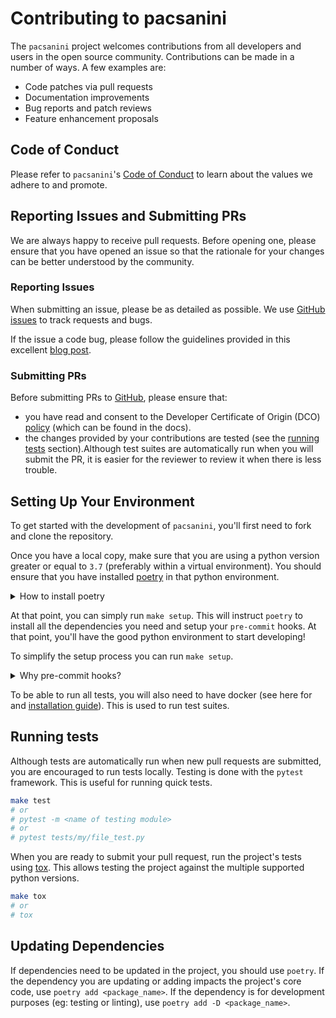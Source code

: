 # Contributing to pacsanini

The `pacsanini` project welcomes contributions from all developers and users in the open source community.
Contributions can be made in a number of ways. A few examples are:

* Code patches via pull requests
* Documentation improvements
* Bug reports and patch reviews
* Feature enhancement proposals

## Code of Conduct

Please refer to `pacsanini`'s [Code of Conduct](code_of_conduct.md) to learn about the values we adhere to and promote.

## Reporting Issues and Submitting PRs

We are always happy to receive pull requests. Before opening one, please ensure that you have opened an issue so that the rationale for your changes can be better understood by the community.

### Reporting Issues

When submitting an issue, please be as detailed as possible. We use [GitHub issues](https://github.com/Therapixel/pacsanini/issues) to track requests and bugs.

If the issue a code bug, please follow the guidelines provided in this excellent [blog post](https://matthewrocklin.com/blog/work/2018/02/28/minimal-bug-reports).

### Submitting PRs

Before submitting PRs to [GitHub](https://github.com/Therapixel/pacsanini/pulls), please ensure that:

* you have read and consent to the Developer Certificate of Origin (DCO) [policy](https://pacsanini.readthedocs.io/en/latest/about/dco/)
  (which can be found in the docs).
* the changes provided by your contributions are tested (see the [running tests](#running-tests) section).Although test suites are automatically run when you will submit
  the PR, it is easier for the reviewer to review it when there is less trouble.

## Setting Up Your Environment

To get started with the development of `pacsanini`, you'll first need to fork and clone the repository.

Once you have a local copy, make sure that you are using a python version greater or equal to `3.7` (preferably within a virtual environment). You should ensure that you have installed [poetry](https://python-poetry.org/) in that python environment.

<details>
  <summary>How to install poetry</summary>

  Installing poetry can be done using the following command. For more details,
  see the official documentation [here](https://python-poetry.org/docs/#installation)
  ```bash
  curl -sSL https://raw.githubusercontent.com/python-poetry/poetry/master/get-poetry.py | python -
  ```

</details>

At that point, you can simply run `make setup`. This will instruct `poetry` to install all the dependencies you need and setup your `pre-commit` hooks. At that point, you'll have the good python environment to start developing!

To simplify the setup process you can run `make setup`.

<details>
  <summary>Why pre-commit hooks?</summary>

  Pre-commit hooks are in place so that we can focus on what we actually want to do: develop. The pre-commit hooks take care of our coding style (`black` and `isort`) and also ensure that we didn't forget to resolve a merge conflict for example. We find that rather than trying to enforce rules and guidelines as humans, we are much better off letting machines (with whom it's hard to argue with) dictate these things.

</details>

To be able to run all tests, you will also need to have docker
(see here for and [installation guide](https://docs.docker.com/get-docker/)). This is used to run test suites.

## Running tests

Although tests are automatically run when new pull requests are submitted, you are encouraged to run tests locally. Testing is done with the `pytest` framework. This is useful for running quick tests.

```bash
make test
# or
# pytest -m <name of testing module>
# or
# pytest tests/my/file_test.py
```

When you are ready to submit your pull request, run the project's tests using [tox](https://tox.readthedocs.io/en/latest/). This allows testing the project against the multiple supported python versions.

```bash
make tox
# or
# tox
```

## Updating Dependencies

If dependencies need to be updated in the project, you should use `poetry`. If the dependency you are updating or adding impacts the project's core code, use `poetry add <package_name>`. If the dependency is for development purposes (eg: testing or linting), use `poetry add -D <package_name>`.
